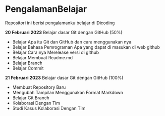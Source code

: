 PengalamanBelajar
==
Repositori ini berisi pengalamanku belajar di Dicoding

**20 Februari 2023**
Belajar dasar Git dengan GitHub (50%)
- Belajar Apa itu Git dan GitHub dan cara menggunakan nya
- Belajar Bahasa Pemrograman Apa yang dapat di masukan di web github 
- Belajar Cara nya Merelease versi di github
- Belajar Membuat Readme.md
- Belajar Branch
- Belajar Commit

**21 Februari 2023**
Belajar dasar Git dengan GitHub (100%)
- Membuat Repository Baru
- Mengubah Tampilan Menggunakan Format Markdown
- Belajar Git Branch
- Kolaborasi Dengan Tim
- Studi Kasus Kolaborasi Dengan Tim
